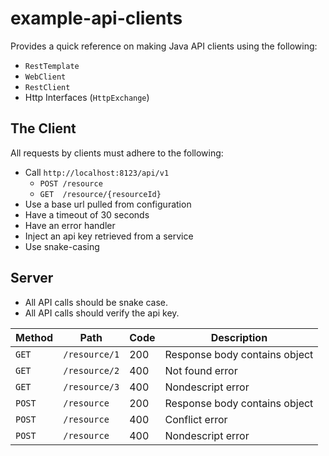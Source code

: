 # example-api-clients

Provides a quick reference on making Java API clients using the following:
* `RestTemplate`
* `WebClient`
* `RestClient`
* Http Interfaces (`HttpExchange`)


## The Client

All requests by clients must adhere to the following:

* Call `http://localhost:8123/api/v1`
    * `POST /resource`
    * `GET  /resource/{resourceId}`
* Use a base url pulled from configuration
* Have a timeout of 30 seconds
* Have an error handler
* Inject an api key retrieved from a service
* Use snake-casing


## Server

* All API calls should be snake case.
* All API calls should verify the api key.

| Method | Path          | Code | Description                   |
|--------|---------------|------|-------------------------------|
| `GET`  | `/resource/1` | 200  | Response body contains object |
| `GET`  | `/resource/2` | 400  | Not found error               |
| `GET`  | `/resource/3` | 400  | Nondescript error             |
| `POST` | `/resource`   | 200  | Response body contains object |
| `POST` | `/resource`   | 400  | Conflict error                |
| `POST` | `/resource`   | 400  | Nondescript error             |
